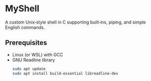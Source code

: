 # MyShell

A custom Unix‐style shell in C supporting built‐ins, piping, and simple English commands.

## Prerequisites

- Linux (or WSL) with GCC  
- GNU Readline library  
  ```bash
  sudo apt update
  sudo apt install build-essential libreadline-dev
